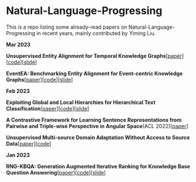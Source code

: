 # Natural-Language-Progressing

This is a repo listing some already-read papers on Natural-Language-Progressing in recent years, mainly contributed by Yiming Liu.

**Mar 2023**

**Unsupervised Entity Alignment for Temporal Knowledge Graphs**[[paper](https://arxiv.org/abs/2302.00796)][[code](https://github.com/zju-daily/dualmatch)][[slide](https://github.com/YiQuanMarx/NLP_paper/blob/main/slide/Unsupervised%20Entity%20Alignment%20for%20Temporal%20Knowledge%20Graphs/Unsupervised%20Entity%20Alignment%20for%20Temporal%20Knowledge%20Graphs.md)]

**EventEA: Benchmarking Entity Alignment for Event-centric Knowledge Graphs**[[paper](https://arxiv.org/abs/2211.02817)][[code](https://github.com/nju-websoft/eventea)][[slide]()]

**Feb 2023**

**Exploiting Global and Local Hierarchies for Hierarchical Text Classification**[[paper](https://arxiv.org/abs/2205.02613)][[code](https://github.com/kongds/hbgl)][[slide](https://github.com/YiQuanMarx/NLP_paper/blob/main/slide/Exploiting%20Global%20and%20Local%20Hierarchies%20for%20Hierarchical%20Text%20Classification/Exploiting%20Global%20and%20Local%20Hierarchies%20for%20Hierarchical%20Text%20Classification.md)]

**A Contrastive Framework for Learning Sentence Representations from Pairwise and Triple-wise Perspective in Angular Space**(ACL 2022)[[paper](https://paperswithcode.com/paper/a-contrastive-framework-for-learning-sentence)]

**Unsupervised Multi-source Domain Adaptation Without Access to Source Data**[[paper](https://arxiv.org/abs/2104.01845)][[code](https://github.com/driptaRC/DECISION)]

**Jan 2023**

**RNG-KBQA: Generation Augmented Iterative Ranking for Knowledge Base Question Answering**[[paper](https://arxiv.org/abs/2109.08678)][[code](https://github.com/salesforce/rng-kbqa)][[slide](https://github.com/YiQuanMarx/NLP_paper/blob/main/slide/RNG-KBQA%20Generation%20Augmented%20Iterative%20Ranking%20for%20Knowledge%20Base%20Question%20Answering/RNG-KBQA%20Generation%20Augmented%20Iterative%20Ranking%20for%20Knowledge%20Base%20Question%20Answering.md)]





